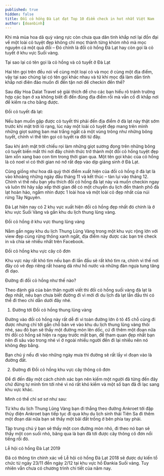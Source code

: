 ```yaml
---
published: true
hidden: false
title: Đồi cỏ hồng Đà Lạt đạt Top 10 điểm check in hot nhất Việt Nam
author: [doanbinh] 
---
```


Khi mà mùa hoa dã quỳ vàng rực còn chưa qua dân tình khắp nơi lại đồn đại về một loài cỏ tuyệt đẹp không chỉ mọc thành từng khóm nhỏ mà mọc nguyên cả một quả đồi – Đó chính là đồi cỏ hồng Đà Lạt hay còn gọi là cỏ tuyết ở khu vực Suối vàng.


Tại sao lại có tên gọi là cỏ hồng và cỏ tuyết ở Đà Lạt

Hai tên gọi trên đều nói về cùng một loại cỏ và mọc ở cùng một địa điểm, vậy tại sao chúng lại có tên gọi khác nhau và từ khi mọc đã làm dân tình khắp nơi điên đảo muốn đi đến tận nơi để checkin đến thế?

Sau đây Hoa Dalat Travel sẽ giải thích để cho các bạn hiểu rõ tránh trường hợp các bạn ở xa không biết đi đến đúng địa điểm rồi mà vẫn cố đi khắp nơi để kiếm ra cho bằng được.


Đồi cỏ tuyết đà lạt:

Nếu bạn muốn gặp được cỏ tuyết thì phải đến địa điểm ở đà lạt này thật sớm trước khi mặt trời ló rạng, lúc này một loài cỏ tuyệt đẹp mang trên mình những giọt sương ban mai trắng ngắt cả một vùng trông như những bông tuyết, chính vì thế tên gọi cỏ tuyết ra đời từ đây.

Sau khi ánh mặt trời chiếu rọi làm những giọt sương đọng trên những bông cỏ tuyết biến mất thì nơi đây chính thức trở thành một đồi cỏ hồng tuyệt đẹp làm xốn xang bao con tim trong thời gian qua. Một tên gọi khác của cỏ hồng là cỏ noel vì có thời gian nó nở rất đẹp vào dịp giáng sinh ở Đà Lạt.

Cũng giống như hoa dã quỳ thời điểm xuất hiện của đồi cỏ hồng ở đà lạt là vào khoảng những ngày đầu tháng 11 và kết thúc – tàn lụi vào tháng 12. Chính vì thế nếu bạn yêu thích đồi cỏ hồng đà lạt này và muốn checkin ngay và luôn thì hãy sắp xếp thời gian để có một chuyến du lịch đến thành phố đà lạt hoàn hảo, ngắm nhìn được 1 loài hoa và một loài cỏ đẹp nhất của núi rừng Tây Nguyên.


Đà Lạt hiện nay có 2 khu vực xuất hiện đồi cỏ hồng đẹp nhất đó chính là ở khu vực Suối Vàng  và gần khu du lịch thung lũng vàng.

Đồi cỏ hồng ở khu vực thung lũng vàng

Nằm gần ngay khu du lịch Thung Lũng Vàng trong một khu vực rộng lớn với view đẹp cùng rừng thông xanh ngắt, địa điểm này được các bạn trẻ check in và chia sẻ nhiều nhất trên Facebook.

Đồi cỏ hồng khu vực cây cô đơn

Khu vực này rất khó tìm nếu bạn đi lần đầu sẽ rất khó tìm ra, chính vì thế nơi đây có vẻ đẹp riêng rất hoang dã như hồ nước và những đàn ngựa tung tăng đi dạo.


 Đường đi đồi cỏ hồng như thế nào?

Theo đánh giá của bản thân người viết thì đồi cỏ hồng suối vàng đà lạt là đẹp nhất, nếu bạn chưa biết đường đi vì mới đi du lịch đà lạt lần đầu thì có thể đi theo chỉ dẫn dưới đây nhé.

1. Đường tới Đồi cỏ hồng thung lũng vàng

Đường vào đồi cỏ hồng này rất dễ đi vì toàn đường lớn ô tô 45 chỗ cũng đi được nhưng chỉ tới gần chỗ bán vé vào khu du lịch thung lũng vàng thôi nhé, sau đó bạn sẽ thấy một đường mòn lên dốc, cứ đi thêm một đoạn nữa thì đồi cỏ hồng sẽ hiện ra ngay trước mắt bạn, để tham quan đẹp nhất bạn nên đi sâu vào trong nhé vì ở ngoài nhiều người đến đi lại nhiều nên nó không đẹp bằng.

Bạn chú ý nếu đi vào những ngày mưa thì đường sẽ rất lầy vì đoạn vào là đường đất.


2. Đường đi Đồi cỏ hồng khu vực cây thông cô đơn

Để đi đến đây một cách chính xác bạn nên kiếm một người đã từng đến đây chứ đừng tự mình tìm tới nhé vì nó rất khó kiếm và một số bạn đã đi lạc sang khu vực khác.

Mình có thể chỉ sơ sơ như sau:

Từ khu du lịch Thung Lũng Vàng bạn đi thẳng theo đường Ankroet tới đập thủy điện Ankroet bạn tiếp tục đi qua khu du lịch sinh thái Tiên Sa đi thêm một đoạn dài nữa bạn sẽ thấy một bãi đất trống ở bên phía tay phải.

Tập trung chú ý bạn sẽ thấy một con đường mòn nhỏ, đi theo nó bạn sẽ thấy một con suối nhỏ, băng qua là bạn đã tới được cây thông cô đơn nổi tiếng rồi đó.



Lễ hội cỏ hồng Đà Lạt 2019

Đã có thông tin chính xác về Lễ hội cỏ hồng Đà Lạt 2018 sẽ được dự kiến tổ chức từ ngày 23/11 đến ngày 2/12 tại khu vực hồ Đankia Suối vàng. Tuy nhiên vẫn chưa có chương trình chi tiết của năm nay.